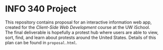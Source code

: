 # INFO 340 Project

This repository contains proposal for an interactive information web app, created for the _Client-Side Web Development_ course at the UW iSchool. The final deliverable is hopefully a protest hub where users are able to view, sort, find, and learn about protests around the United States. Details of this plan can be found in `proposal.html`.  
